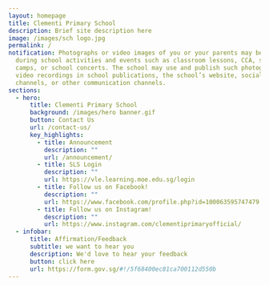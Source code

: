 ```yaml
---
layout: homepage
title: Clementi Primary School
description: Brief site description here
image: /images/sch logo.jpg
permalink: /
notification: Photographs or video images of you or your parents may be taken
  during school activities and events such as classroom lessons, CCA, school
  camps, or school concerts. The school may use and publish such photographs or
  video recordings in school publications, the school’s website, social media
  channels, or other communication channels.
sections:
  - hero:
      title: Clementi Primary School
      background: /images/hero banner.gif
      button: Contact Us
      url: /contact-us/
      key_highlights:
        - title: Announcement
          description: ""
          url: /announcement/
        - title: SLS Login
          description: ""
          url: https://vle.learning.moe.edu.sg/login
        - title: Follow us on Facebook!
          description: ""
          url: https://www.facebook.com/profile.php?id=100063595747479
        - title: Follow us on Instagram!
          description: ""
          url: https://www.instagram.com/clementiprimaryofficial/
  - infobar:
      title: Affirmation/Feedback
      subtitle: we want to hear you
      description: We'd love to hear your feedback
      button: click here
      url: https://form.gov.sg/#!/5f68400ec81ca700112d550b
---
```

